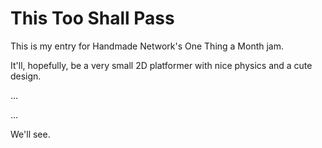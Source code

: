 # This Too Shall Pass

This is my entry for Handmade Network's One Thing a Month jam.

It'll, hopefully, be a very small 2D platformer with nice physics and a cute design.


...


...


We'll see.
